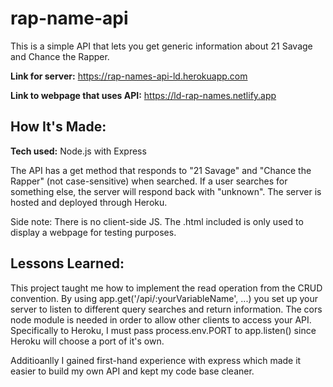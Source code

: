 # rap-name-api
This is a simple API that lets you get generic information about 21 Savage and Chance the Rapper. 

**Link for server:** https://rap-names-api-ld.herokuapp.com

**Link to webpage that uses API:** https://ld-rap-names.netlify.app

<!-- ![alt tag](https://i.imgur.com/itKqjw3.png) -->

## How It's Made:

**Tech used:** Node.js with Express

The API has a get method that responds to "21 Savage" and "Chance the Rapper" (not case-sensitive) when searched. If a user searches for something else, the server
will respond back with "unknown". The server is hosted and deployed through Heroku.

Side note: There is no client-side JS. The .html included is only used to display a webpage for testing purposes.

## Lessons Learned:

This project taught me how to implement the read operation from the CRUD convention. By using app.get('/api/:yourVariableName', ...) you set up your
server to listen to different query searches and return information. The cors node module is needed in order to allow other clients to access your API. 
Specifically to Heroku, I must pass process.env.PORT to app.listen() since Heroku will choose a port of it's own. 

Additioanlly I gained first-hand experience with express which made it easier to build my own API and kept my code base cleaner. 

